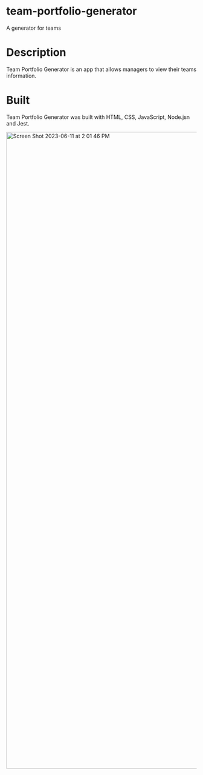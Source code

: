 # team-portfolio-generator
A generator for teams
# Description
Team Portfolio Generator is an app that allows managers to view their teams information.
# Built
Team Portfolio Generator was built with HTML, CSS, JavaScript, Node.jsn and Jest.


<img width="1680" alt="Screen Shot 2023-06-11 at 2 01 46 PM" src="https://github.com/christianshelton1/team-portfolio-generator/assets/120415451/630abecb-61df-4939-bcbb-e4f83b6bfe8b">
